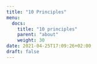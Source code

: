 ```yaml
---
title: "10 Principles"
menu:
  docs:
    title: "10 principles"
    parent: "about"
    weight: 30
date: 2021-04-25T17:09:26+02:00
draft: false
---
```


